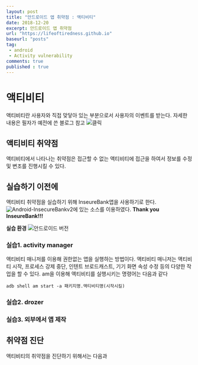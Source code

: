 ```yaml
---
layout: post
title: "안드로이드 앱 취약점 : 액티비티"
date: 2018-12-20
excerpt: 안드로이드 앱 취약점
url: "https://lifeoftiredness.github.io"
baseurl: "posts"
tag:
 - android
 - Activity vulnerability
comments: true
published : true
---
```


# 액티비티
액티비티란 사용자와 직접 맞닿아 있는 부분으로서 사용자의 이벤트를 받는다.
자세한 내용은 필자가 예전에 쓴 블로그 참고
![클릭](https://kychul98.tistory.com/38?category=768148)

## 액티비티 취약점
액티비티에서 나타나는 취약점은 접근할 수 없는 액티비티에 접근을 하여서 정보를 수정 및 변조를 진행시킬 수 있다.

## 실습하기 이전에
액티비티 취약점을 실습하기 위해 InseureBank앱을 사용하기로 한다. ![Android-InsecureBankv2](https://github.com/dineshshetty/Android-InsecureBankv2)에 있는 소스를 이용하였다. **Thank you InseureBank!!!**


**실습 환경**
![안드로이드 버전](/assets/postImage/2018-12-20-안드로이드_앱_취약점_점검/android_version.png)


### 실습1. activity manager
액티비티 매니저를 이용해 권한없는 앱을 실행하는 방법이다. 액티비티 매니저는 액티비티 시작, 프로세스 강제 중단, 인텐트 브로드캐스트, 기기 화면 속성 수정 등의 다양한 작업을 할 수 있다.
am을 이용해 액티비티를 실행시키는 명령어는 다음과 같다
```console
adb shell am start -a 패키지명.액티비티명(시작시킬)
```

### 실습2. drozer


### 실습3. 외부에서 앱 제작

## 취약점 진단
액티비티의 취약점을 진단하기 위해서는 다음과

